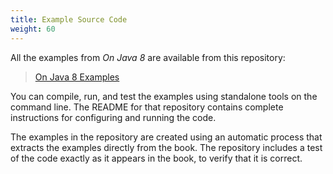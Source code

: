 ```yaml
---
title: Example Source Code
weight: 60
---
```


All the examples from *On Java 8* are available from this repository:

> [On Java 8 Examples](https://github.com/BruceEckel/OnJava8-Examples)

You can compile, run, and test the examples using standalone tools on the
command line. The README for that repository contains complete instructions for
configuring and running the code.

The examples in the repository are created using an automatic process that
extracts the examples directly from the book. The repository includes a test of
the code exactly as it appears in the book, to verify that it is correct.


